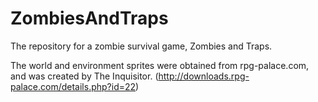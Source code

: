# ZombiesAndTraps
The repository for a zombie survival game, Zombies and Traps.

The world and environment sprites were obtained from rpg-palace.com, and was created by The Inquisitor. (http://downloads.rpg-palace.com/details.php?id=22)
